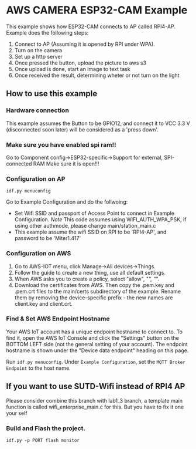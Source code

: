 # AWS CAMERA ESP32-CAM  Example

This example shows how ESP32-CAM connects to AP called RPI4-AP. Example does the following steps:

1. Connect to AP (Assuming it is opened by RPI under WPA).
2. Turn on the camera
3. Set up a http server
4. Once pressed the button, upload the picture to aws s3
5. Once upload is done, start an image to text task
6. Once received the result, determining wheter or not turn on the light

## How to use this example
### Hardware connection
This example assumes the Button to be GPIO12, and connect it to VCC 3.3 V (disconnected soon later) will be considered as a 'press down'.
### Make sure you have enabled spi ram!!
Go to Component config->ESP32-specific->Support for external, SPI-connected RAM
Make sure it is open!!!
### Configuration on AP

```
idf.py menuconfig
```
Go to Example Configuration and do the follwoing:
* Set Wifi SSID and passport of Access Point to connect in Example Configuration.
*Note* This code assumes using WIFI_AUTH_WPA_PSK, if using other authmode, please change main/station_main.c
* This example assume the wifi SSID on RPI to be `RPI4-AP', and password to be 'Miter1.417'
### Configuration on AWS
1. Go to AWS-IOT menu, click Manage->All devices->Things.
2. Follow the guide to create a new thing, use all default settings.
3. When AWS asks you to create a policy, select "allow", "*", "*".
4. Download the certificates from AWS. Then copy the .pem.key and .pem.crt files to the main/certs subdirectory of the example. Rename them by removing the device-specific prefix - the new names are client.key and client.crt.

### Find & Set AWS Endpoint Hostname 

Your AWS IoT account has a unique endpoint hostname to connect to. To find it, open the AWS IoT Console and click the "Settings" button on the BOTTOM LEFT side (not the general setting of your account). The endpoint hostname is shown under the "Device data endpoint" heading on this page.

Run `idf.py menuconfig`. Under `Example Configuration`, set the `MQTT Broker Endpoint` to the host name.
## If you want to use SUTD-Wifi instead of RPI4 AP
Please consider combine this branch with lab1_3 branch, a template main function is called wifi_enterprise_main.c for this. But you have to fix it one your self
### Build and Flash the project.

```
idf.py -p PORT flash monitor
```
   
